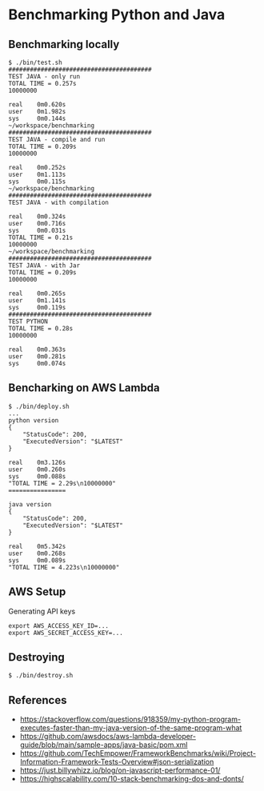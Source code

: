 # Benchmarking Python and Java

## Benchmarking locally

```
$ ./bin/test.sh
########################################
TEST JAVA - only run
TOTAL TIME = 0.257s
10000000

real    0m0.620s
user    0m1.982s
sys     0m0.144s
~/workspace/benchmarking
########################################
TEST JAVA - compile and run
TOTAL TIME = 0.209s
10000000

real    0m0.252s
user    0m1.113s
sys     0m0.115s
~/workspace/benchmarking
########################################
TEST JAVA - with compilation

real    0m0.324s
user    0m0.716s
sys     0m0.031s
TOTAL TIME = 0.21s
10000000
~/workspace/benchmarking
########################################
TEST JAVA - with Jar
TOTAL TIME = 0.209s
10000000

real    0m0.265s
user    0m1.141s
sys     0m0.119s
########################################
TEST PYTHON
TOTAL TIME = 0.28s
10000000

real    0m0.363s
user    0m0.281s
sys     0m0.074s
```

## Bencharking on AWS Lambda

```
$ ./bin/deploy.sh
...
python version
{
    "StatusCode": 200,
    "ExecutedVersion": "$LATEST"
}

real    0m3.126s
user    0m0.260s
sys     0m0.088s
"TOTAL TIME = 2.29s\n10000000"
================

java version
{
    "StatusCode": 200,
    "ExecutedVersion": "$LATEST"
}

real    0m5.342s
user    0m0.268s
sys     0m0.089s
"TOTAL TIME = 4.223s\n10000000"
```

## AWS Setup

Generating API keys
```
export AWS_ACCESS_KEY_ID=...
export AWS_SECRET_ACCESS_KEY=...
```

## Destroying

```
$ ./bin/destroy.sh
```

## References

* https://stackoverflow.com/questions/918359/my-python-program-executes-faster-than-my-java-version-of-the-same-program-what
* https://github.com/awsdocs/aws-lambda-developer-guide/blob/main/sample-apps/java-basic/pom.xml
* https://github.com/TechEmpower/FrameworkBenchmarks/wiki/Project-Information-Framework-Tests-Overview#json-serialization
* https://just.billywhizz.io/blog/on-javascript-performance-01/
* https://highscalability.com/10-stack-benchmarking-dos-and-donts/
